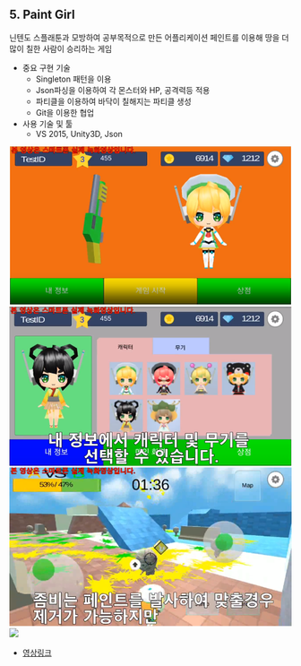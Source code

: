 ## 5. Paint Girl
닌텐도 스플래툰과 모방하여 공부목적으로 만든 어플리케이션
페인트를 이용해 땅을 더 많이 칠한 사람이 승리하는 게임

- 중요 구현 기술
  - Singleton 패턴을 이용
  - Json파싱을 이용하여 각 몬스터와 HP, 공격력등 적용
  - 파티클을 이용하여 바닥이 칠해지는 파티클 생성
  - Git을 이용한 협업
- 사용 기술 및 툴
  - VS 2015, Unity3D, Json
  
<img src="https://github.com/YoonYeoSong/YoonYeoSong.github.io/blob/master/images/p1.png?raw=true" /><br>
<img src="https://github.com/YoonYeoSong/YoonYeoSong.github.io/blob/master/images/p2.png?raw=true" /><br>
<img src="https://github.com/YoonYeoSong/YoonYeoSong.github.io/blob/master/images/p3.png?raw=true" /><br>
<img src="https://github.com/YoonYeoSong/YoonYeoSong.github.io/blob/master/images/paintG.gif?raw=true" /><br>
* [영상링크](https://www.youtube.com/watch?v=0e7AFa7KU7k&t=146s)
